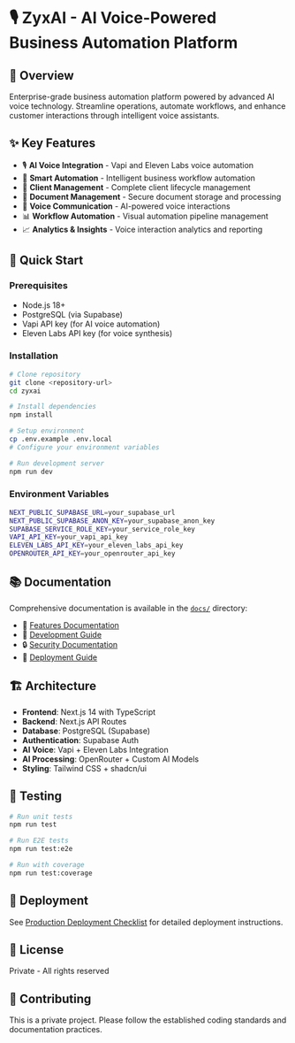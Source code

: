 # 🎙️ ZyxAI - AI Voice-Powered Business Automation Platform

## 🎯 Overview
Enterprise-grade business automation platform powered by advanced AI voice technology. Streamline operations, automate workflows, and enhance customer interactions through intelligent voice assistants.

## ✨ Key Features
- 🎙️ **AI Voice Integration** - Vapi and Eleven Labs voice automation
- 🤖 **Smart Automation** - Intelligent business workflow automation
- 👥 **Client Management** - Complete client lifecycle management
- 📄 **Document Management** - Secure document storage and processing
- 💬 **Voice Communication** - AI-powered voice interactions
- 📊 **Workflow Automation** - Visual automation pipeline management
- 📈 **Analytics & Insights** - Voice interaction analytics and reporting

## 🚀 Quick Start

### Prerequisites
- Node.js 18+
- PostgreSQL (via Supabase)
- Vapi API key (for AI voice automation)
- Eleven Labs API key (for voice synthesis)

### Installation
```bash
# Clone repository
git clone <repository-url>
cd zyxai

# Install dependencies
npm install

# Setup environment
cp .env.example .env.local
# Configure your environment variables

# Run development server
npm run dev
```

### Environment Variables
```bash
NEXT_PUBLIC_SUPABASE_URL=your_supabase_url
NEXT_PUBLIC_SUPABASE_ANON_KEY=your_supabase_anon_key
SUPABASE_SERVICE_ROLE_KEY=your_service_role_key
VAPI_API_KEY=your_vapi_api_key
ELEVEN_LABS_API_KEY=your_eleven_labs_api_key
OPENROUTER_API_KEY=your_openrouter_api_key
```

## 📚 Documentation
Comprehensive documentation is available in the [`docs/`](./docs/) directory:

- 🚀 [Features Documentation](./docs/features/)
- 🏢 [Development Guide](./docs/development/)
- 🔒 [Security Documentation](./docs/security/)
- 🚀 [Deployment Guide](./docs/deployment/)

## 🏗️ Architecture
- **Frontend**: Next.js 14 with TypeScript
- **Backend**: Next.js API Routes
- **Database**: PostgreSQL (Supabase)
- **Authentication**: Supabase Auth
- **AI Voice**: Vapi + Eleven Labs Integration
- **AI Processing**: OpenRouter + Custom AI Models
- **Styling**: Tailwind CSS + shadcn/ui

## 🧪 Testing
```bash
# Run unit tests
npm run test

# Run E2E tests
npm run test:e2e

# Run with coverage
npm run test:coverage
```

## 🚀 Deployment
See [Production Deployment Checklist](./docs/deployment/production-checklist.md) for detailed deployment instructions.

## 📄 License
Private - All rights reserved

## 🤝 Contributing
This is a private project. Please follow the established coding standards and documentation practices.
